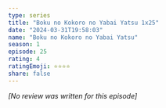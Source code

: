 ```yaml
---
type: series
title: "Boku no Kokoro no Yabai Yatsu 1x25"
date: "2024-03-31T19:58:03"
name: "Boku no Kokoro no Yabai Yatsu"
season: 1
episode: 25
rating: 4
ratingEmoji: ⭐️⭐️⭐️⭐️
share: false
---
```


*[No review was written for this episode]*
